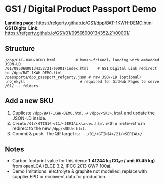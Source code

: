 # GS1 / Digital Product Passport Demo

**Landing page:** https://refgerty.github.io/GS1/dpp/BAT-1KWH-DEMO.html  
**GS1 Digital Link:** https://refgerty.github.io/GS1/01/09506000134352/21/00001/

## Structure
```
/dpp/BAT-1KWH-DEMO.html         # human-friendly landing with embedded JSON-LD
/01/09506000134352/21/00001/index.html    # GS1 Digital Link redirect to /dpp/BAT-1KWH-DEMO.html
/passports/dpp_passport_refgerty.json # raw JSON-LD (optional)
.nojekyll                         # required for GitHub Pages to serve /01/... folders
```

## Add a new SKU
1. Duplicate `/dpp/BAT-1KWH-DEMO.html` → `/dpp/<SKU>.html` and update the JSON-LD inside.  
2. Create `/01/<GTIN14>/21/<SERIAL>/index.html` with a meta-refresh redirect to the new `/dpp/<SKU>.html`.  
3. Commit & push. The QR target is: `.../01/<GTIN14>/21/<SERIAL>/`.

## Notes
- Carbon footprint value for this demo: **1.41244 kg CO₂e / unit (0.45 kg)** from openLCA (ELCD 3.2, IPCC 2013 GWP 100a).  
- Demo limitations: electrolyte & graphite not modelled; replace with supplier EPD or ecoinvent data for production.
